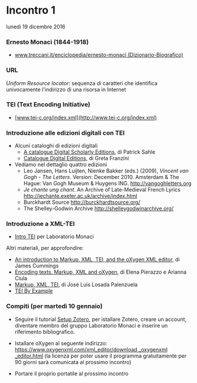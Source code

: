 # Incontro 1
lunedì 19 dicembre 2016

### Ernesto Monaci (1844-1918)
- [www.treccani.it/enciclopedia/ernesto-monaci (Dizionario-Biografico)](http://www.treccani.it/enciclopedia/ernesto-monaci_(Dizionario-Biografico)/)

### URL
*Uniform Resource locator*:
 sequenza di caratteri che identifica univocamente l'indirizzo di una risorsa in Internet

### TEI (Text Encoding Initiative)
- [www.tei-c.org/index.xml](http://www.tei-c.org/index.xml)

### Introduzione alle edizioni digitali con TEI
- Alcuni cataloghi di edizioni digitali
	- [A catalogue Digital Scholarly Editions](http://www.digitale-edition.de/), di Patrick Sahle 
	- [Catalogue Digital Editions](https://dig-ed-cat.eos.arz.oeaw.ac.at/), di Greta Franzini
- Vediamo nel dettaglio quattro edizioni
	-  Leo Jansen, Hans Luijten, Nienke Bakker (eds.) (2009), *Vincent van Gogh - The Letters*. Version: December 2010. Amsterdam & The Hague: Van Gogh Museum & Huygens ING. <http://vangoghletters.org>
	-  *Je chante ung chant*. An Archive of Late-Medieval French Lyrics <http://jechante.exeter.ac.uk/archive/index.html>
	-  Burckhardt Source <http://burckhardtsource.org/>
	-  The Shelley-Godwin Archive <http://shelleygodwinarchive.org/>


### Introduzione a XML-TEI

- [Intro TEI](https://elespdn.github.io/talks/labMonaci1-xmlTei.html#/) per Laboratorio Monaci

Altri materiali, per approfondire:

- [An introduction to Markup, XML, TEI, and the oXygen XML editor](https://prezi.com/jiwc-yg9wmlq/an-introduction-to-markup-xml-tei-and-the-oxygen-xml-editor/), di James Cummings
- [Encoding texts. Markup, XML and oXygen](http://dixit.uni-koeln.de/wp-content/uploads/2015/04/Camp1-Elena_Pierazzo_and_Arianna_Ciula_-_Encoding_Texts.pdf), di Elena Pierazzo e Arianna Ciula
- [Markup, XML, TEI](http://editio.github.io/slides/xml-tei#/portada), di José Luis Losada Palenzuela
- [TEI By Example](http://teibyexample.org/)

### Compiti (per martedì 10 gennaio)

- Seguire il tutorial [Setup Zotero](https://github.com/elespdn/laboratorio-monaci/blob/master/lezione1/zotero-setup.md), per istallare Zotero, creare un account, diventare membro del gruppo Laboratorio Monaci e inserire un riferimento bibliografico.

- Istallare oXygen al seguente indirizzo:
 [https://www.oxygenxml.com/xml_editor/download _oxygenxml _editor.html](https://www.oxygenxml.com/xml_editor/download_oxygenxml_editor.html) (la licenza per poter usare il programma gratuitamente per 90 giorni sarà comunicata al prossimo incontro)

- Portare il proprio portatile al prossimo incontro


